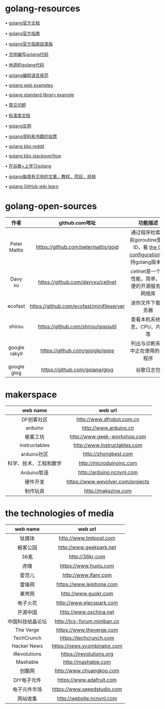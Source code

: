 # golang-resources
• [golang官方文档](https://golang.org/doc/)

• [golang官方指南](https://tour.golang.org/welcome/1)

• [golang官方指南目录版](http://www.tutorialspoint.com/go/)

• [怎样编写golang代码](https://golang.org/doc/code.html)

• [地道的golang代码](https://golang.org/doc/effective_go.html)

• [golang编程语言规范](https://golang.org/ref/spec)

• [golang web examples](https://gowebexamples.com)

• [golang standard library example](https://github.com/polaris1119/The-Golang-Standard-Library-by-Example)

• [常见问题](https://golang.org/doc/faq)

• [标准库文档](https://golang.org/pkg/)

• [golang实例](https://gobyexample.com)

• [golang资料和书籍的投票](https://hackr.io/tutorials/learn-golang)

• [golang bbs reddit](https://www.reddit.com/r/Golang)

• [golang bbs stackoverflow](https://stackoverflow.com/questions/tagged/go)

• [在谷歌+上学习golang](https://plus.google.com/+golang/)

• [golang每周有见地的文章，教程，项目，视频](http://importgolang.com/newsletter/)

• [golang GitHub wiki learn](https://github.com/golang/go/wiki/Learn)
# golang-open-sources
|作者|github.com地址|功能描述|
|:-------:|:-------:|:--------:|
|Peter Mattis|https://github.com/petermattis/goid|通过程序检索当前goroutine里的ID，看 [the CI configuration](https://github.com/petermattis/goid/blob/master/.travis.yml) 支持golang版本。|
|Davy xu|https://github.com/davyxu/cellnet|cellnet是一个高性能，简单，方便的开源服务器网络库|
| ecofast |https://github.com/ecofast/minifileserver|迷你文件下载服务器|
|shirou|https://github.com/shirou/gopsutil|查看本机系统信息，CPU，内存等|
|google rakyll|https://github.com/google/gops|列出与诊断系统中正在使用的Go程序|
|google glog|https://github.com/golang/glog|谷歌日志包|

# makerspace
|web name|web url|
|:----:|:-----:|
|DF创客社区|http://www.dfrobot.com.cn|
|arduino|http://www.arduino.cn|
|极客工坊|http://www.geek-workshop.com|
|instructables|http://www.instructables.com|
|arduino社区|http://zhongbest.com|
|科学、技术、工程和数学|http://microduinoinc.com|
|Arduino智造|http://arduino.ncnynl.com|
|硬件开发|https://www.wevolver.com/projects|
|制作玩具|http://makezine.com|
# the technologies of media
|web name|web url|
|:----:|:-----:|
|钛媒体|http://www.tmtpost.com|
|极客公园|http://www.geekpark.net|
|36氪|http://36kr.com|
|虎嗅|https://www.huxiu.com|
|爱范儿|http://www.ifanr.com|
|雷锋网|https://www.leiphone.com|
|果壳网|http://www.guokr.com|
|电子火花|http://www.elecspark.com|
|开源中国|http://www.oschina.net|
|中国科技结晶论坛|http://tcs-forum.miniban.cn|
|The Verge|https://www.theverge.com|
|TechCrunch|https://techcrunch.com|
|Hacker News|https://news.ycombinator.com|
|iRevolutions|https://irevolutions.org|
|Mashable|http://mashable.com|
|创酷网|http://www.chuangkoo.com|
|DIY电子元件|https://www.adafruit.com|
|电子元件市场|https://www.seeedstudio.com|
|网站收集|http://website.ncnynl.com|
